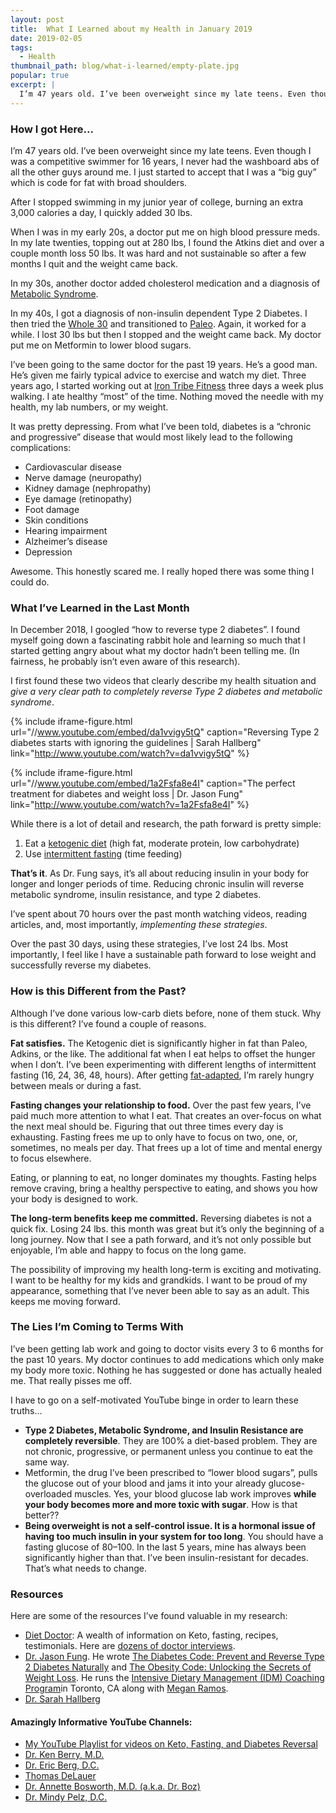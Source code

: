 ```yaml
---
layout: post
title:  What I Learned about my Health in January 2019
date: 2019-02-05
tags:
  - Health
thumbnail_path: blog/what-i-learned/empty-plate.jpg
popular: true
excerpt: |
  I’m 47 years old. I’ve been overweight since my late teens. Even though I was a competitive swimmer for 16 years, I never had the washboard abs of all the other guys around me. I just started to accept that I was a “big guy” which is code for fat with broad shoulders.
---
```


### How I got Here...

I’m 47 years old. I’ve been overweight since my late teens. Even though I was a competitive swimmer for 16 years, I never had the washboard abs of all the other guys around me. I just started to accept that I was a “big guy” which is code for fat with broad shoulders.

After I stopped swimming in my junior year of college, burning an extra 3,000 calories a day, I quickly added 30 lbs.

When I was in my early 20s, a doctor put me on high blood pressure meds. In my late twenties, topping out at 280 lbs, I found the Atkins diet and over a couple month loss 50 lbs. It was hard and not sustainable so after a few months I quit and the weight came back.

In my 30s, another doctor added cholesterol medication and a diagnosis of [Metabolic Syndrome](https://en.wikipedia.org/wiki/Metabolic_syndrome).

In my 40s, I got a diagnosis of non-insulin dependent Type 2 Diabetes. I then tried the [Whole 30](https://whole30.com/) and transitioned to [Paleo](https://www.everydayhealth.com/diet-nutrition/the-paleo-diet.aspx). Again, it worked for a while. I lost 30 lbs but then I stopped and the weight came back. My doctor put me on Metformin to lower blood sugars.

I’ve been going to the same doctor for the past 19 years. He’s a good man. He’s given me fairly typical advice to exercise and watch my diet. Three years ago, I started working out at [Iron Tribe Fitness](https://www.irontribefitness.com/) three days a week plus walking. I ate healthy “most” of the time. Nothing moved the needle with my health, my lab numbers, or my weight.

It was pretty depressing. From what I’ve been told, diabetes is a “chronic and progressive” disease that would most likely lead to the following complications:

- Cardiovascular disease
- Nerve damage (neuropathy)
- Kidney damage (nephropathy)
- Eye damage (retinopathy)
- Foot damage
- Skin conditions
- Hearing impairment
- Alzheimer’s disease
- Depression

Awesome. This honestly scared me. I really hoped there was some thing I could do.

### What I’ve Learned in the Last Month

In December 2018, I googled “how to reverse type 2 diabetes”. I found myself going down a fascinating rabbit hole and learning so much that I started getting angry about what my doctor hadn’t been telling me. (In fairness, he probably isn’t even aware of this research).

I first found these two videos that clearly describe my health situation and *give a very clear path to completely reverse Type 2 diabetes and metabolic syndrome*.

{% include iframe-figure.html url="//www.youtube.com/embed/da1vvigy5tQ" caption="Reversing Type 2 diabetes starts with ignoring the guidelines | Sarah Hallberg" link="http://www.youtube.com/watch?v=da1vvigy5tQ" %}

{% include iframe-figure.html url="//www.youtube.com/embed/1a2Fsfa8e4I" caption="The perfect treatment for diabetes and weight loss | Dr. Jason Fung" link="http://www.youtube.com/watch?v=1a2Fsfa8e4I" %}

While there is a lot of detail and research, the path forward is pretty simple:

1. Eat a [ketogenic diet](https://www.dietdoctor.com/how-to-lose-weight) (high fat, moderate protein, low carbohydrate)
2. Use [intermittent fasting](https://www.dietdoctor.com/intermittent-fasting) (time feeding)

**That’s it**. As Dr. Fung says, it’s all about reducing insulin in your body for longer and longer periods of time. Reducing chronic insulin will reverse metabolic syndrome, insulin resistance, and type 2 diabetes.

I’ve spent about 70 hours over the past month watching videos, reading articles, and, most importantly, *implementing these strategies*.

Over the past 30 days, using these strategies, I’ve lost 24 lbs. Most importantly, I feel like I have a sustainable path forward to lose weight and successfully reverse my diabetes.

### How is this Different from the Past?

Although I’ve done various low-carb diets before, none of them stuck. Why is this different? I’ve found a couple of reasons.

**Fat satisfies.** The Ketogenic diet is significantly higher in fat than Paleo, Adkins, or the like. The additional fat when I eat helps to offset the hunger when I don’t. I’ve been experimenting with different lengths of intermittent fasting (16, 24, 36, 48, hours). After getting [fat-adapted](https://perfectketo.com/fat-adapted/), I’m rarely hungry between meals or during a fast.

**Fasting changes your relationship to food.** Over the past few years, I’ve paid much more attention to what I eat. That creates an over-focus on what the next meal should be. Figuring that out three times every day is exhausting. Fasting frees me up to only have to focus on two, one, or, sometimes, no meals per day. That frees up a lot of time and mental energy to focus elsewhere.

Eating, or planning to eat, no longer dominates my thoughts. Fasting helps remove craving, bring a healthy perspective to eating, and shows you how your body is designed to work.

**The long-term benefits keep me committed.** Reversing diabetes is not a quick fix. Losing 24 lbs. this month was great but it’s only the beginning of a long journey. Now that I see a path forward, and it’s not only possible but enjoyable, I’m able and happy to focus on the long game.

The possibility of improving my health long-term is exciting and motivating. I want to be healthy for my kids and grandkids. I want to be proud of my appearance, something that I’ve never been able to say as an adult. This keeps me moving forward.

### The Lies I’m Coming to Terms With

I’ve been getting lab work and going to doctor visits every 3 to 6 months for the past 10 years. My doctor continues to add medications which only make my body more toxic. Nothing he has suggested or done has actually healed me. That really pisses me off.

I have to go on a self-motivated YouTube binge in order to learn these truths…

- **Type 2 Diabetes, Metabolic Syndrome, and Insulin Resistance are completely reversible**. They are 100% a diet-based problem. They are not chronic, progressive, or permanent unless you continue to eat the same way.
- Metformin, the drug I’ve been prescribed to “lower blood sugars”, pulls the glucose out of your blood and jams it into your already glucose-overloaded muscles. Yes, your blood glucose lab work improves **while your body becomes more and more toxic with sugar**. How is that better??
- **Being overweight is not a self-control issue. It is a hormonal issue of having too much insulin in your system for too long**. You should have a fasting glucose of 80–100. In the last 5 years, mine has always been significantly higher than that. I’ve been insulin-resistant for decades. That’s what needs to change.

### Resources

Here are some of the resources I’ve found valuable in my research:

- [Diet Doctor](https://www.dietdoctor.com/): A wealth of information on Keto, fasting, recipes, testimonials. Here are [dozens of doctor interviews](https://www.dietdoctor.com/member/experts/doctors).
- [Dr. Jason Fun](https://www.dietdoctor.com/authors/dr-jason-fung-m-d)g. He wrote [The Diabetes Code: Prevent and Reverse Type 2 Diabetes Naturally](https://www.amazon.com/Diabetes-Code-Prevent-Reverse-Naturally/dp/1771642653/ref=sr_1_1?ie=UTF8&qid=1549152778&sr=8-1&keywords=diabetic+code) and [The Obesity Code: Unlocking the Secrets of Weight Loss](https://www.amazon.com/Obesity-Code-Unlocking-Secrets-Weight/dp/1771641258/ref=sr_1_2?ie=UTF8&qid=1549152778&sr=8-2&keywords=diabetic+code). He runs the [Intensive Dietary Management (IDM) Coaching Program](https://idmprogram.com/)in Toronto, CA along with [Megan Ramos](https://idmprogram.com/patient-profile-update/).
- [Dr. Sarah Hallberg](https://www.virtahealth.com/about/drsarahhallberg)

#### Amazingly Informative YouTube Channels:

- [My YouTube Playlist for videos on Keto, Fasting, and Diabetes Reversal](https://www.youtube.com/playlist?list=PLiij7xvbkZhYoHrguhdMvCN2mzIR2AtN9)
- [Dr. Ken Berry, M.D.](https://www.youtube.com/channel/UCIma2WOQs1Mz2AuOt6wRSUw)
- [Dr. Eric Berg, D.C.](https://www.youtube.com/channel/UC3w193M5tYPJqF0Hi-7U-2g)
- [Thomas DeLauer](https://www.youtube.com/channel/UC70SrI3VkT1MXALRtf0pcHg)
- [Dr. Annette Bosworth, M.D. (a.k.a. Dr. Boz)](https://www.youtube.com/channel/UCLGu62anfPbFDkdQj0p-hQw)
- [Dr. Mindy Pelz, D.C.](https://www.youtube.com/channel/UC4cNjUPc2gQKucX3hLUayYQ)
